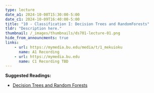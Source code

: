 ```yaml
---
type: lecture
date_a1: 2024-10-08T15:30:00-5:00
date_c1: 2024-10-09T16:40:00-5:00
title: "10 - Classification I: Decision Trees and RandomForests"
tldr: "Description here."
thumbnail: /_images/thumbnails/ds701-lecture-01.png
hide_from_announcments: true
links: 
    - url: https://mymedia.bu.edu/media/t/1_mekuioku
      name: A1 Recording
    - url: https://mymedia.bu.edu
      name: C1 Recording TBD
---
```


**Suggested Readings:**
- [Decision Trees and Random Forests](https://tools4ds.github.io/DS701-Course-Notes/14-Classification-I-Decision-Trees.html)

